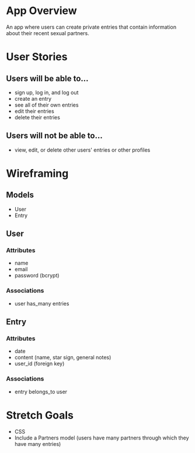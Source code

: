 # App Overview 

An app where users can create private entries that contain information about their recent sexual partners.

# User Stories 
## Users will be able to... 
- sign up, log in, and log out 
- create an entry 
- see all of their own entries 
- edit their entries 
- delete their entries 
## Users will not be able to... 
- view, edit, or delete other users' entries or other profiles 

# Wireframing 
## Models 
- User 
- Entry 

## User 
### Attributes 
- name 
- email 
- password (bcrypt)
### Associations 
- user has_many entries 

## Entry 
### Attributes 
- date 
- content (name, star sign, general notes)
- user_id (foreign key)
### Associations 
- entry belongs_to user 

# Stretch Goals 
- CSS 
- Include a Partners model (users have many partners through which they have many entries) 

